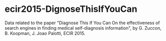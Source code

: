 # ecir2015-DignoseThisIfYouCan
Data related to the paper "Diagnose This If You Can On the effectiveness of search engines in finding medical self-diagnosis information", by G. Zuccon, B. Koopman, J. Joao Palotti, ECIR 2015.
